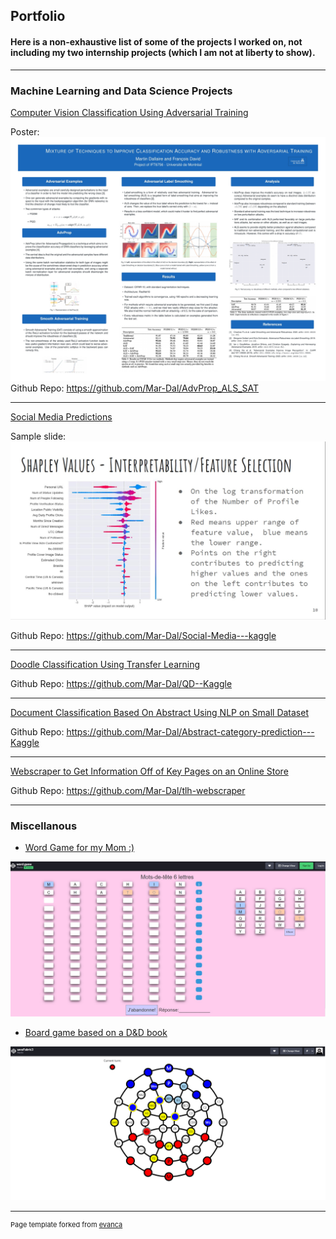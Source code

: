 ## Portfolio

#### Here is a non-exhaustive list of some of the projects I worked on, not including my two internship projects (which I am not at liberty to show).
---

### Machine Learning and Data Science Projects

[Computer Vision Classification Using Adversarial Training](https://github.com/Mar-Dal/AdvProp_ALS_SAT)

Poster:
<img src="images/project_1.jpg?raw=true"/>
Github Repo: https://github.com/Mar-Dal/AdvProp_ALS_SAT


---
[Social Media Predictions](/pdf/team-21.pdf)

Sample slide:
<img src="images/project_2.jpg?raw=true"/>

Github Repo: https://github.com/Mar-Dal/Social-Media---kaggle

---
[Doodle Classification Using Transfer Learning](https://github.com/Mar-Dal/QD--Kaggle)

Github Repo: https://github.com/Mar-Dal/QD--Kaggle

---
[Document Classification Based On Abstract Using NLP on Small Dataset](https://github.com/Mar-Dal/Abstract-category-prediction---Kaggle)

Github Repo: https://github.com/Mar-Dal/Abstract-category-prediction---Kaggle

---
[Webscraper to Get Information Off of Key Pages on an Online Store](https://github.com/Mar-Dal/tlh-webscraper)

Github Repo: https://github.com/Mar-Dal/tlh-webscraper

---



### Miscellanous

- [Word Game for my Mom :)](https://github.com/Mar-Dal/word-game/tree/main/word-game)
<img src="images/word_game.jpg?raw=true"/>

- [Board game based on a D&D book](https://codepen.io/Nitramyte/full/NWxjqxy)
<img src="images/sava.jpg?raw=true"/>




---
<p style="font-size:11px">Page template forked from <a href="https://github.com/evanca/quick-portfolio">evanca</a></p>
<!-- Remove above link if you don't want to attibute -->

